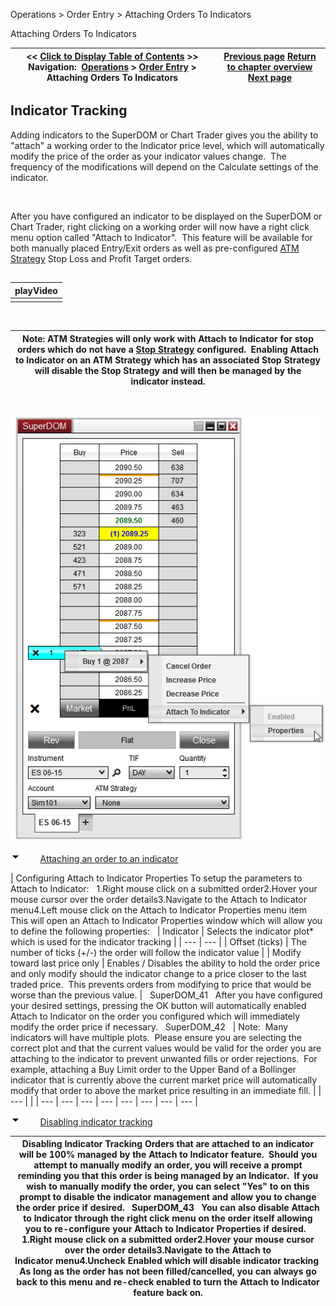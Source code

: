﻿


Operations \> Order Entry \> Attaching Orders To Indicators






















Attaching Orders To Indicators







| \<\< [Click to Display Table of Contents](attachingorderstoindicators.md) \>\> **Navigation:**     [Operations](operations-1.md) \> [Order Entry](order_entry-1.md) \> Attaching Orders To Indicators | [Previous page](order_entry-1.md) [Return to chapter overview](order_entry-1.md) [Next page](simulated_stop_orders-1.md) |
| --- | --- |














## Indicator Tracking


Adding indicators to the SuperDOM or Chart Trader gives you the ability to "attach" a working order to the Indicator price level, which will automatically modify the price of the order as your indicator values change.  The frequency of the modifications will depend on the Calculate settings of the indicator.


   

After you have configured an indicator to be displayed on the SuperDOM or Chart Trader, right clicking on a working order will now have a right click menu option called "Attach to Indicator".  This feature will be available for both manually placed Entry/Exit orders as well as pre\-configured [ATM Strategy](atm_strategy-1.md) Stop Loss and Profit Target orders.


## 




| playVideo |
| --- |
|  |



 




| Note: ATM Strategies will only work with Attach to Indicator for stop orders which do not have a [Stop Strategy](stop_strategy-1.md) configured.  Enabling Attach to Indicator on an ATM Strategy which has an associated Stop Strategy will disable the Stop Strategy and will then be managed by the indicator instead. |
| --- |



 


![SuperDOM_40](superdom_40.png)


![tog_minus](tog_minus-1.gif)        [Attaching an order to an indicator](javascript:HMToggle('toggle','AttachingAnOrderToAnIndicator','AttachingAnOrderToAnIndicator_ICON'))




| Configuring Attach to Indicator Properties To setup the parameters to Attach to Indicator:   1\.Right mouse click on a submitted order2\.Hover your mouse cursor over the order details3\.Navigate to the Attach to Indicator menu4\.Left mouse click on the Attach to Indicator Properties menu item  This will open an Attach to Indicator Properties window which will allow you to define the following properties:     | Indicator | Selects the indicator plot\* which is used for the indicator tracking | | --- | --- | | Offset (ticks) | The number of ticks (\+/\-) the order will follow the indicator value | | Modify toward last price only | Enables / Disables the ability to hold the order price and only modify should the indicator change to a price closer to the last traded price.  This prevents orders from modifying to price that would be worse than the previous value. |      SuperDOM_41   After you have configured your desired settings, pressing the OK button will automatically enabled Attach to Indicator on the order you configured which will immediately modify the order price if necessary.   SuperDOM_42     | Note:  Many indicators will have multiple plots.  Please ensure you are selecting the correct plot and that the current values would be valid for the order you are attaching to the indicator to prevent unwanted fills or order rejections.  For example, attaching a Buy Limit order to the Upper Band of a Bollinger indicator that is currently above the current market price will automatically modify that order to above the market price resulting in an immediate fill. | | --- | |
| --- | --- | --- | --- | --- | --- | --- | --- |



![tog_minus](tog_minus-1.gif)        [Disabling indicator tracking](javascript:HMToggle('toggle','DisablingIndicatorTracking','DisablingIndicatorTracking_ICON'))




| Disabling Indicator Tracking Orders that are attached to an indicator will be 100% managed by the Attach to Indicator feature.  Should you attempt to manually modify an order, you will receive a prompt reminding you that this order is being managed by an Indicator.  If you wish to manually modify the order, you can select "Yes" to on this prompt to disable the indicator management and allow you to change the order price if desired.   SuperDOM_43   You can also disable Attach to Indicator through the right click menu on the order itself allowing you to re\-configure your Attach to Indicator Properties if desired.   1\.Right mouse click on a submitted order2\.Hover your mouse cursor over the order details3\.Navigate to the Attach to Indicator menu4\.Uncheck Enabled which will disable indicator tracking  As long as the order has not been filled/cancelled, you can always go back to this menu and re\-check enabled to turn the Attach to Indicator  feature back on. |
| --- |










